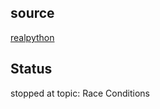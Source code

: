 ## source

[realpython](https://realpython.com/intro-to-python-threading/)

## Status
stopped at topic: Race Conditions